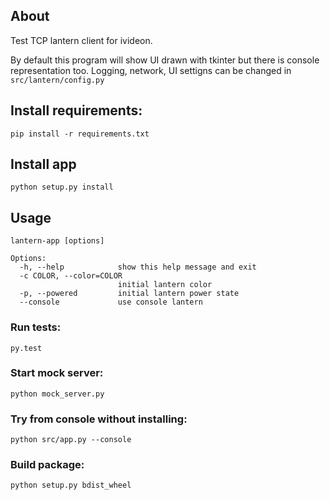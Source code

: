 ## About
Test TCP lantern client for ivideon.

By default this program will show UI drawn with tkinter but there is
console representation too.
Logging, network, UI settigns can be changed in `src/lantern/config.py`

## Install requirements:
    pip install -r requirements.txt

## Install app
    python setup.py install

## Usage
    lantern-app [options]

    Options:
      -h, --help            show this help message and exit
      -c COLOR, --color=COLOR
                            initial lantern color
      -p, --powered         initial lantern power state
      --console             use console lantern

### Run tests:
    py.test

### Start mock server:
    python mock_server.py

### Try from console without installing:
    python src/app.py --console

### Build package:
    python setup.py bdist_wheel
